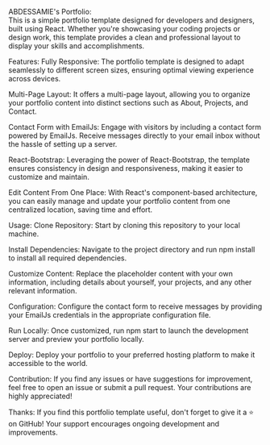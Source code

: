 ABDESSAMIE's Portfolio:  
This is a simple portfolio template designed for developers and designers, built using React. Whether you're showcasing your coding projects or design work, this template provides a clean and professional layout to display your skills and accomplishments.

Features:
Fully Responsive: The portfolio template is designed to adapt seamlessly to different screen sizes, ensuring optimal viewing experience across devices.

Multi-Page Layout: It offers a multi-page layout, allowing you to organize your portfolio content into distinct sections such as About, Projects, and Contact.

Contact Form with EmailJs: Engage with visitors by including a contact form powered by EmailJs. Receive messages directly to your email inbox without the hassle of setting up a server.

React-Bootstrap: Leveraging the power of React-Bootstrap, the template ensures consistency in design and responsiveness, making it easier to customize and maintain.

Edit Content From One Place: With React's component-based architecture, you can easily manage and update your portfolio content from one centralized location, saving time and effort.

Usage:
Clone Repository: Start by cloning this repository to your local machine.

Install Dependencies: Navigate to the project directory and run npm install to install all required dependencies.

Customize Content: Replace the placeholder content with your own information, including details about yourself, your projects, and any other relevant information.

Configuration: Configure the contact form to receive messages by providing your EmailJs credentials in the appropriate configuration file.

Run Locally: Once customized, run npm start to launch the development server and preview your portfolio locally.

Deploy: Deploy your portfolio to your preferred hosting platform to make it accessible to the world.

Contribution:
If you find any issues or have suggestions for improvement, feel free to open an issue or submit a pull request. Your contributions are highly appreciated!

Thanks:
If you find this portfolio template useful, don't forget to give it a ⭐️ on GitHub! Your support encourages ongoing development and improvements.
